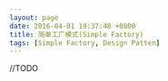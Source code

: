 ```yaml
---
layout: page
date: 2016-04-01 19:37:48 +0800 
title: 简单工厂模式(Simple Factory)
tags: [Simple Factory, Design Patten]
---
```


//TODO